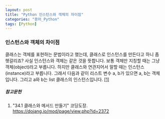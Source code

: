 ```yaml
---
layout: post
title: "Python 인스턴스와 객체의 차이점"
categories: "용어_Python"
tags: [Python]
---
```


### 인스턴스와 객체의 차이점

클래스는 객체를 표현하는 문법이라고 했는데, 클래스로 인스턴스를 만든다고 하니 좀 헷갈리죠? 사실 인스턴스와 객체는 같은 것을 뜻합니다. 보통 객체만 지칭할 때는 그냥 객체(object)라고 부릅니다. 하지만 클래스와 연관지어서 말할 때는 인스턴스(instance)라고 부릅니다. 그래서 다음과 같이 리스트 변수 a, b가 있으면 a, b는 객체입니다. 그리고 a와 b는 list 클래스의 인스턴스입니다. [[1]](https://dojang.io/mod/page/view.php?id=2372)

##### 참고문헌

1. "34.1 클래스와 메서드 만들기" 코딩도장. https://dojang.io/mod/page/view.php?id=2372
